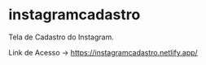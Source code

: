# instagramcadastro
Tela de Cadastro do Instagram.

Link de Acesso → https://instagramcadastro.netlify.app/
